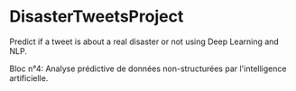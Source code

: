 # DisasterTweetsProject
Predict if a tweet is about a real disaster or not using Deep Learning and NLP.

Bloc n°4: Analyse prédictive de données non-structurées par l'intelligence artificielle.

